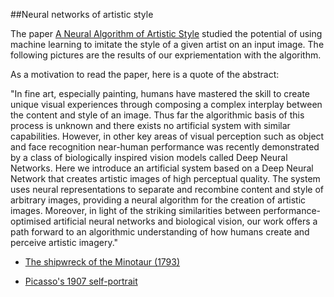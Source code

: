 
##Neural networks of artistic style 

The paper [A Neural Algorithm of Artistic Style](http://arxiv.org/abs/1508.06576) studied the potential of using machine learning to imitate the style of a given artist on an input image. The following pictures are the results of our expriementation with the algorithm. 

As a motivation to read the paper, here is a quote of the abstract: 

"In fine art, especially painting, humans have mastered the skill to create unique visual experiences through composing a complex interplay between the content and style of an image. Thus far the algorithmic basis of this process is unknown and there exists no artificial system with similar capabilities. However, in other key areas of visual perception such as object and face recognition near-human performance was recently demonstrated by a class of biologically inspired vision models called Deep Neural Networks. Here we introduce an artificial system based on a Deep Neural Network that creates artistic images of high perceptual quality. The system uses neural representations to separate and recombine content and style of arbitrary images, providing a neural algorithm for the creation of artistic images. Moreover, in light of the striking similarities between performance-optimised artificial neural networks and biological vision, our work offers a path forward to an algorithmic understanding of how humans create and perceive artistic imagery."


 - [The shipwreck of the Minotaur (1793)](https://en.wikipedia.org/wiki/HMS_Minotaur_(1793))


 - [Picasso's 1907 self-portrait](http://www.wikiart.org/en/pablo-picasso/self-portrait-1907)